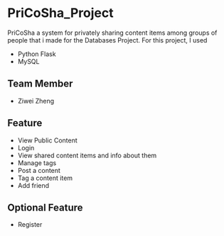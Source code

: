 # PriCoSha_Project

PriCoSha a system for privately sharing content items
among groups of people that i made for the Databases Project. For this project,
I used
* Python Flask
* MySQL

Team Member
------------------------------------------------
* Ziwei Zheng

Feature
------------------------------------------------
* View Public Content
* Login
* View shared content items and info about them
* Manage tags
* Post a content
* Tag a content item
* Add friend

Optional Feature
-----------------------------------------------
* Register
